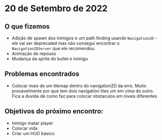 # 20 de Setembro de 2022

## O que fizemos

- Adição de spawn dos inimigos e um path finding usando `Navigation2D` - ele vai ser deprecated mas não consegui encontrar o `Navigation2DServer` que ele recomendou.
- Animação de repouso
- Mudança da sprite do bullet e inimigo

## Problemas encontrados

- Colocar mais de um tilemap dentro do navigation2D da erro. Muito provavelmente por que tem dois navigation tiles um em cima do outro. Fica a duvida de como faz para colocar obstaculos em niveis diferentes

## Objetivos do próximo encontro:

- Inimigo matar player
- Colocar vida
- Criar um HUD básico